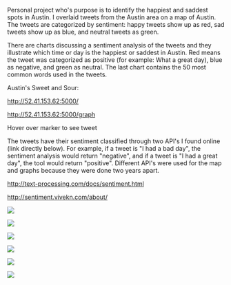 
Personal project who's purpose is to identify the happiest and saddest spots in Austin. I overlaid tweets from the Austin area on a map of Austin. The tweets are categorized by sentiment: happy tweets show up as red, sad tweets show up as blue, and neutral tweets as green.

There are charts discussing a sentiment analysis of the tweets and they illustrate which time or day is the happiest or saddest in Austin. Red means the tweet was categorized as positive (for example: What a great day), blue as negative, and green as neutral. The last chart contains the 50 most common words used in the tweets.

Austin's Sweet and Sour:

http://52.41.153.62:5000/

http://52.41.153.62:5000/graph

Hover over marker to see tweet

The tweets have their sentiment classified through two API's I found online (link directly below). For example, if a tweet is "I had a bad day", the sentiment analysis would return "negative", and if a tweet is "I had a great day", the tool would return "positive". Different API's were used for the map and graphs because they were done two years apart.

http://text-processing.com/docs/sentiment.html

http://sentiment.vivekn.com/about/

![](http://i.imgur.com/U9RZKpQ.jpg)

![](http://i.imgur.com/PrjFNxy.jpg)

![](http://i.imgur.com/yWBIE92.png)

![](http://i.imgur.com/vqoiRGU.png)

![](http://i.imgur.com/SfiP0yQ.png)

![](http://i.imgur.com/tLrtXEr.png)
